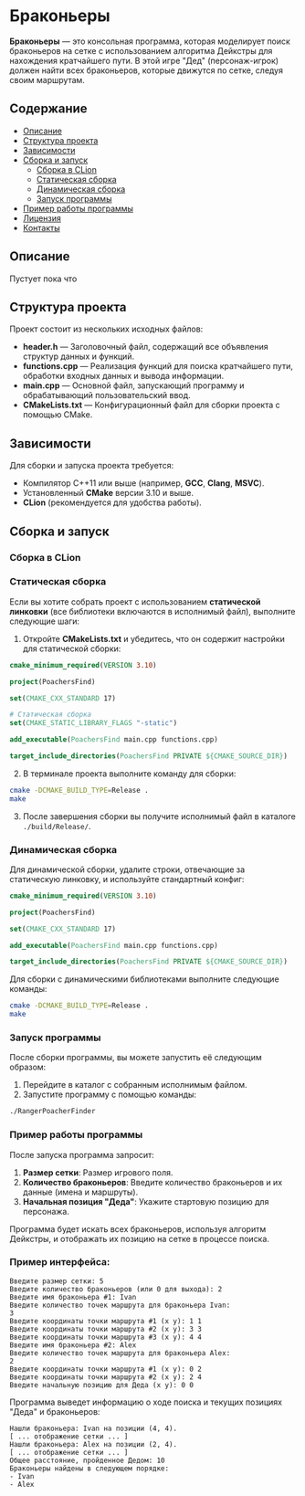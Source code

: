 

# Браконьеры

**Браконьеры** — это консольная программа, которая моделирует поиск браконьеров на сетке с использованием алгоритма Дейкстры для нахождения кратчайшего пути. В этой игре "Дед" (персонаж-игрок) должен найти всех браконьеров, которые движутся по сетке, следуя своим маршрутам.

## Содержание

- [Описание](#описание)
- [Структура проекта](#структура-проекта)
- [Зависимости](#зависимости)
- [Сборка и запуск](#сборка-и-запуск)
  - [Сборка в CLion](#сборка-в-clion)
  - [Статическая сборка](#статическая-сборка)
  - [Динамическая сборка](#динамическая-сборка)
  - [Запуск программы](#запуск-программы)
- [Пример работы программы](#пример-работы-программы)
- [Лицензия](#лицензия)
- [Контакты](#контакты)

## Описание

Пустует пока что

## Структура проекта

Проект состоит из нескольких исходных файлов:

- **header.h** — Заголовочный файл, содержащий все объявления структур данных и функций.
- **functions.cpp** — Реализация функций для поиска кратчайшего пути, обработки входных данных и вывода информации.
- **main.cpp** — Основной файл, запускающий программу и обрабатывающий пользовательский ввод.
- **CMakeLists.txt** — Конфигурационный файл для сборки проекта с помощью CMake.

## Зависимости

Для сборки и запуска проекта требуется:

- Компилятор C++11 или выше (например, **GCC**, **Clang**, **MSVC**).
- Установленный **CMake** версии 3.10 и выше.
- **CLion** (рекомендуется для удобства работы).

## Сборка и запуск

### Сборка в CLion



### Статическая сборка

Если вы хотите собрать проект с использованием **статической линковки** (все библиотеки включаются в исполнимый файл), выполните следующие шаги:

1. Откройте **CMakeLists.txt** и убедитесь, что он содержит настройки для статической сборки:

```cmake
cmake_minimum_required(VERSION 3.10)

project(PoachersFind)

set(CMAKE_CXX_STANDARD 17)

# Статическая сборка
set(CMAKE_STATIC_LIBRARY_FLAGS "-static")

add_executable(PoachersFind main.cpp functions.cpp)

target_include_directories(PoachersFind PRIVATE ${CMAKE_SOURCE_DIR})
```

2. В терминале проекта выполните команду для сборки:

```bash
cmake -DCMAKE_BUILD_TYPE=Release .
make
```

3. После завершения сборки вы получите исполнимый файл в каталоге `./build/Release/`.

### Динамическая сборка

Для динамической сборки, удалите строки, отвечающие за статическую линковку, и используйте стандартный конфиг:

```cmake
cmake_minimum_required(VERSION 3.10)

project(PoachersFind)

set(CMAKE_CXX_STANDARD 17)

add_executable(PoachersFind main.cpp functions.cpp)

target_include_directories(PoachersFind PRIVATE ${CMAKE_SOURCE_DIR})
```

Для сборки с динамическими библиотеками выполните следующие команды:

```bash
cmake -DCMAKE_BUILD_TYPE=Release .
make
```

### Запуск программы

После сборки программы, вы можете запустить её следующим образом:

1. Перейдите в каталог с собранным исполнимым файлом.
2. Запустите программу с помощью команды:

```bash
./RangerPoacherFinder
```

### Пример работы программы

После запуска программа запросит:

1. **Размер сетки**: Размер игрового поля.
2. **Количество браконьеров**: Введите количество браконьеров и их данные (имена и маршруты).
3. **Начальная позиция "Деда"**: Укажите стартовую позицию для персонажа.

Программа будет искать всех браконьеров, используя алгоритм Дейкстры, и отображать их позицию на сетке в процессе поиска.

### Пример интерфейса:

```
Введите размер сетки: 5
Введите количество браконьеров (или 0 для выхода): 2
Введите имя браконьера #1: Ivan
Введите количество точек маршрута для браконьера Ivan:
3
Введите координаты точки маршрута #1 (x y): 1 1
Введите координаты точки маршрута #2 (x y): 3 3
Введите координаты точки маршрута #3 (x y): 4 4
Введите имя браконьера #2: Alex
Введите количество точек маршрута для браконьера Alex:
2
Введите координаты точки маршрута #1 (x y): 0 2
Введите координаты точки маршрута #2 (x y): 2 4
Введите начальную позицию для Деда (x y): 0 0
```

Программа выведет информацию о ходе поиска и текущих позициях "Деда" и браконьеров:

```
Нашли браконьера: Ivan на позиции (4, 4).
[ ... отображение сетки ... ]
Нашли браконьера: Alex на позиции (2, 4).
[ ... отображение сетки ... ]
Общее расстояние, пройденное Дедом: 10
Браконьеры найдены в следующем порядке:
- Ivan
- Alex
```
